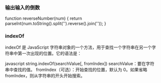 ### 输出输入的倒数
function reverseNumber(num) {
    return parseInt(num.toString().split('').reverse().join(''));
}

### indexOf
indexOf 是 JavaScript 字符串对象的一个方法，用于查找一个字符串在另一个字符串中第一次出现的位置。它的语法是：

javascript
string.indexOf(searchValue[, fromIndex])
searchValue：要在字符串中查找的值。
fromIndex（可选）：开始查找的位置，默认为 0。如果省略 fromIndex，则从字符串的开头开始搜索。

